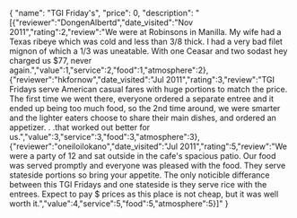 {
  "name": "TGI Friday's",
  "price": 0,
  "description": "[{\"reviewer\":\"DongenAlbertd\",\"date_visited\":\"Nov 2011\",\"rating\":2,\"review\":\"We were at Robinsons in Manilla. My wife had a Texas ribeye which was cold and less than 3/8 thick. I had a very bad filet mignon of which a 1/3 was uneatable. With one Ceasar and two sodast hey charged us $77, never again.\",\"value\":1,\"service\":2,\"food\":1,\"atmosphere\":2},{\"reviewer\":\"hkfornow\",\"date_visited\":\"Jul 2011\",\"rating\":3,\"review\":\"TGI Fridays serve American casual fares with huge portions to match the price. The first time we went there, everyone ordered a separate entree and it ended up being too much food, so the 2nd time around, we were smarter and the lighter eaters choose to share their main dishes, and ordered an appetizer. . .that worked out better for us.\",\"value\":3,\"service\":3,\"food\":3,\"atmosphere\":3},{\"reviewer\":\"oneiloilokano\",\"date_visited\":\"Jul 2011\",\"rating\":5,\"review\":\"We were a party of 12 and sat outside in the cafe's spacious patio. Our food was served promptly and everyone was pleased with the food. They serve stateside portions so bring your appetite. The only noticible differance between this TGI Fridays and one stateside is they serve rice with the entrees. Expect to pay $ prices as this place is not cheap, but it was well worth it.\",\"value\":4,\"service\":5,\"food\":5,\"atmosphere\":5}]"
}